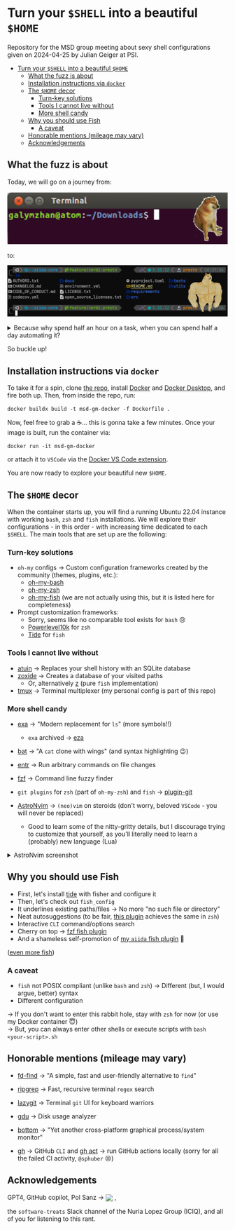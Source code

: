 # Turn your `$SHELL` into a beautiful `$HOME`

Repository for the MSD group meeting about sexy shell configurations given on 2024-04-25 by Julian Geiger at PSI.

- [Turn your `$SHELL` into a beautiful `$HOME`](#turn-your-shell-into-a-beautiful-home)
  - [What the fuzz is about](#what-the-fuzz-is-about)
  - [Installation instructions via `docker`](#installation-instructions-via-docker)
  - [The `$HOME` decor](#the-home-decor)
    - [Turn-key solutions](#turn-key-solutions)
    - [Tools I cannot live without](#tools-i-cannot-live-without)
    - [More shell candy](#more-shell-candy)
  - [Why you should use Fish](#why-you-should-use-fish)
    - [A caveat](#a-caveat)
  - [Honorable mentions (mileage may vary)](#honorable-mentions-mileage-may-vary)
  - [Acknowledgements](#acknowledgements)

## What the fuzz is about

Today, we will go on a journey from:

![Crying chemes](memes/crying-chemes.png)

to:

![Buff doge](memes/buff-doge.png)

<details>
<summary>Because why spend half an hour on a  task, when you can spend half a day automating it?</summary>

<img src="https://i.imgflip.com/8ns57i.jpg" width="100%">

</details>

So buckle up!

## Installation instructions via `docker`

To take it for a spin, clone [the repo](https://github.com/GeigerJ2/msd-gm-shell), install
[Docker](https://docs.docker.com/engine/install/) and [Docker
Desktop](https://docs.docker.com/desktop/install/linux-install/), and fire both up. Then, from inside the repo, run:

```shell
docker buildx build -t msd-gm-docker -f Dockerfile .
```

Now, feel free to grab a :coffee:... this is gonna take a few minutes. Once your image is built, run the container via:

```shell
docker run -it msd-gm-docker
```

or attach it to `VSCode` via the [Docker VS Code extension](https://marketplace.visualstudio.com/items?itemName=ms-azuretools.vscode-docker).

You are now ready to explore your beautiful new `$HOME`.

## The `$HOME` decor

When the container starts up, you will find a running Ubuntu 22.04 instance with working `bash`, `zsh` and `fish`
installations. We will explore their configurations - in this order - with increasing time dedicated to each `$SHELL`. The
main tools that are set up are the following:

### Turn-key solutions

- `oh-my` configs &rarr; Custom configuration frameworks created by the community (themes, plugins, etc.):
  - [oh-my-bash](https://github.com/ohmybash/oh-my-bash)
  - [oh-my-zsh](https://github.com/ohmyzsh/ohmyzsh)
  - [oh-my-fish](https://github.com/oh-my-fish/oh-my-fish) (we are not actually using this, but it is listed here for completeness)
- Prompt customization frameworks:
  - Sorry, seems like no comparable tool exists for `bash` :cry:
  - [Powerlevel10k](https://github.com/romkatv/powerlevel10k/) for `zsh`
  - [Tide](https://github.com/IlanCosman/tide) for `fish`

### Tools I cannot live without

- [atuin](https://github.com/atuinsh/atuin) &rarr; Replaces your shell history with an SQLite database
- [zoxide](https://github.com/ajeetdsouza/zoxide) &rarr; Creates a database of your visited paths
  - Or, alternatively [z](https://github.com/jethrokuan/z) (pure `fish` implementation)
- [tmux](https://github.com/tmux/tmux) &rarr; Terminal multiplexer (my personal config is part of this repo)

### More shell candy

- [exa](https://github.com/ogham/exa) &rarr; "Modern replacement for `ls`" (more symbols!!)
  - `exa` archived &rarr; [eza](https://github.com/eza-community/eza)

- [bat](https://github.com/sharkdp/bat) &rarr; "A `cat` clone with wings" (and syntax highlighting :wink:)
- [entr](https://github.com/eradman/entr) &rarr; Run arbitrary commands on file changes
- [fzf](https://github.com/junegunn/fzf) &rarr; Command line fuzzy finder
- `git plugins` for `zsh` (part of `oh-my-zsh`) and `fish` &rarr; [plugin-git](https://github.com/jhillyerd/plugin-git)
- [AstroNvim](https://astronvim.com) &rarr; `(neo)vim` on steroids (don't worry, beloved `VSCode` - you will never be replaced)
  - Good to learn some of the nitty-gritty details, but I discourage trying to customize that yourself, as you'll
  literally need to learn a (probably) new language (Lua)

<details>
<summary>AstroNvim screenshot</summary>

<img src="https://astronvim.com/_astro/astrodark.CdHFd1a7_eiWC4.webp" width="100%">

</details>



## Why you should use Fish

- First, let's install [tide](https://github.com/IlanCosman/tide) with fisher and configure it
- Then, let's check out `fish_config`
- It underlines existing paths/files &rarr; No more "no such file or directory"
- Neat autosuggestions (to be fair, [this plugin](https://github.com/zsh-users/zsh-autosuggestions) achieves the same in `zsh`)
- Interactive `CLI` command/options search
- Cherry on top &rarr; [fzf fish plugin](https://github.com/PatrickF1/fzf.fish)
- And a shameless self-promotion of [my `aiida` fish plugin](https://github.com/GeigerJ2/plugin-aiida) :rocket:

([even more fish](https://github.com/jorgebucaran/awsm.fish))

### A caveat

- `fish` not POSIX compliant (unlike `bash` and `zsh`) &rarr; Different (but, I would argue, better) syntax
- Different configuration

&rarr; If you don't want to enter this rabbit hole, stay with `zsh` for now (or use my Docker container :innocent:) <br>
&rarr; But, you can always enter other shells or execute scripts with `bash <your-script>.sh`

## Honorable mentions (mileage may vary)

- [fd-find](https://github.com/sharkdp/fd) &rarr; "A simple, fast and user-friendly alternative to `find`"
- [ripgrep](https://github.com/BurntSushi/ripgrep) &rarr; Fast, recursive terminal `regex` search
- [lazygit](https://github.com/jesseduffield/lazygit) &rarr; Terminal `git` UI for keyboard warriors
- [gdu](https://github.com/dundee/gdu) &rarr; Disk usage analyzer
- [bottom](https://github.com/ClementTsang/bottom) &rarr; "Yet another cross-platform graphical process/system monitor"

- [gh]() &rarr; GitHub `CLI` and [gh act](https://github.com/nektos/act) &rarr; run GitHub actions locally (sorry
  for all the failed CI activity, `@sphuber` :cry:)

## Acknowledgements

GPT4, GitHub copilot, Pol Sanz &rarr;
<img src="https://www.iciq.org/wp-content/uploads/2022/11/PolSanz.jpg" width="20%" align="center"> ,

the `software-treats` Slack channel of the Nuria Lopez Group (ICIQ), and all of you for listening to this rant.
